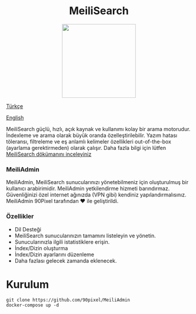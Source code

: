 <h1 align="center">
MeiliSearch
</h1> 

<p align="center">
  <img width="200" height="200" src="https://raw.githubusercontent.com/meilisearch/MeiliSearch/main/assets/logo.svg">
</p>

[Türkçe](./README.md)


[English](./README_EN.md)

MeiliSearch güçlü, hızlı, açık kaynak ve kullanımı kolay bir arama motorudur. İndexleme ve arama olarak büyük oranda özelleştirilebilir. Yazım hatası töleransı, filtreleme ve eş anlamlı kelimeler özellikleri out-of-the-box (ayarlama gerektirmeden) olarak çalışır. Daha fazla bilgi için lütfen [MeiliSearch dökümanını inceleyiniz](https://docs.meilisearch.com/ "MeiliSearch dökümanını inceleyiniz")


### MeiliAdmin

MeiliAdmin, MeiliSearch sunucularınızı yönetebilmeniz için oluşturulmuş bir kullanıcı arabirimidir. MeiliAdmin yetkilendirme hizmeti barındırmaz. Güvenliğinizi özel internet ağınızda (VPN gibi) kendiniz yapılandırmalısınız. MeiliAdmin 90Pixel tarafından ❤️ ile geliştirildi.

### Özellikler

- Dil Desteği
- MeiliSearch sunucularınızın tamamını listeleyin ve yönetin.
- Sunucularınızla ilgili istatistiklere erişin.
- İndex/Dizin oluşturma
- İndex/Dizin ayarlarını düzenleme
- Daha fazlası gelecek zamanda eklenecek.

# Kurulum

```
git clone https://github.com/90pixel/MeiliAdmin
docker-compose up -d
```


